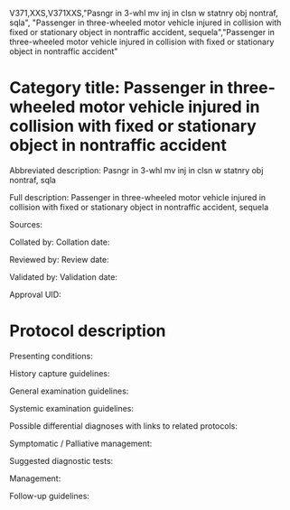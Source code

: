 V371,XXS,V371XXS,"Pasngr in 3-whl mv inj in clsn w statnry obj nontraf, sqla", "Passenger in three-wheeled motor vehicle injured in collision with fixed or stationary object in nontraffic accident, sequela","Passenger in three-wheeled motor vehicle injured in collision with fixed or stationary object in nontraffic accident"
# Category title: Passenger in three-wheeled motor vehicle injured in collision with fixed or stationary object in nontraffic accident

Abbreviated description: Pasngr in 3-whl mv inj in clsn w statnry obj nontraf, sqla

Full description: Passenger in three-wheeled motor vehicle injured in collision with fixed or stationary object in nontraffic accident, sequela

Sources:

Collated by:
Collation date:

Reviewed by:
Review date:

Validated by:
Validation date:

Approval UID:

# Protocol description

Presenting conditions:

History capture guidelines:

General examination guidelines:

Systemic examination guidelines:

Possible differential diagnoses with links to related protocols:

Symptomatic / Palliative management:

Suggested diagnostic tests:

Management:

Follow-up guidelines:
